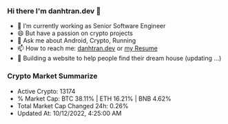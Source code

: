 ### Hi there I'm danhtran.dev 👋

- 🔭 I’m currently working as Senior Software Engineer
- 😄 But have a passion on crypto projects
- 💬 Ask me about Android, Crypto, Running 
- 📫 How to reach me: <a href="https://danhtran.dev" target="_blank">danhtran.dev</a> or <a href="Developer-Resume.pdf" target="_blank">my Resume</a>
- 🌱 Building a website to help people find their dream house (updating ...)

### Crypto Market Summarize
- Active Crypto: 13174
- % Market Cap: BTC 38.11% | ETH 16.21% | BNB 4.62%
- Total Market Cap Changed 24h: 0.26%
- Updated At: 10/12/2022, 4:25:00 AM

